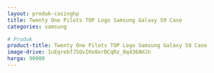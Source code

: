 ```yaml
---
layout: produk-casinghp
title: Twenty One Pilots TOP Logo Samsung Galaxy S9 Case
categories: samsung

# Produk
product-title: Twenty One Pilots TOP Logo Samsung Galaxy S9 Case
image-drive: 1uEqrebfJSQvIHx8orDCqRz_8q436AHJn
harga: 90000
---
```

